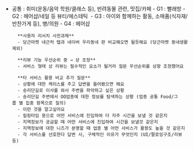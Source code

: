 - 공통 : 취미(운동/음악 학원/클래스 등), 반려동물 관련, 맛집/카페
		- G1 : 빨래방
		- G2 : 헤어샵/네일 등 뷰티/에스테틱 
		- G3 : 아이와 함께하는 활동, 소매품(식자재/반찬가게 등), 병/의원
		- G4 : 헤어샵

		**사용자 리서치 사전과제**
		- 당근마켓 내근처 탭과 네이버 우리동네 판 비교해오면 될듯해요 (당근마켓 동네생활 제외)

		**리뷰 기능 우선순위 중 → 상 조정**
		- 서비스 형태 상 리뷰는 필수적인 요소가 될거라 질문 우선순위를 상향 조정했어요

		**타 서비스 활용 비교 추가 질문**
		- 상황에 대한 케이스를 주고 답변을 들어봤으면 해요
		- 송리단길로 이사를 와서 주변을 파악하고 싶은 상황
		- 송리단길 주변에서 OO업종에 대한 정보를 탐색하는 상황 (업종 공통 Food/그룹 별 집중 항목으로 질의)
		- 이런 것을 알고싶어요
		- 킬링타임 용으로 어떤 서비스에 진입하여 더 자주 시간을 보낼 것 같은지
		- 지역정보가 궁금할 때 어떤 서비스에 진입하여 시간을 보낼것 같은지
		- 지역정보에 대한 니즈가 분명할 때 업종 별 어떤 서비스가 활용도 높을 것 같은지
		- 각 서비스를 선호한다 답변 시, 구체적인 이유가 무엇인지 (UI/팔로잉구조/리뷰 등)